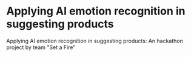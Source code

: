 # Applying AI emotion recognition in suggesting products
 Applying AI emotion recognition in suggesting products: An hackathon project by team "Set a Fire"

